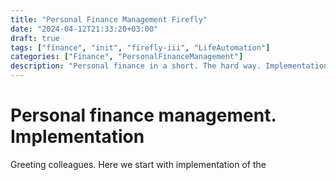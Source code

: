 ```yaml
---
title: "Personal Finance Management Firefly"
date: "2024-04-12T21:33:20+03:00"
draft: true
tags: ["finance", "init", "firefly-iii", "LifeAutomation"]
categories: ["Finance", "PersonalFinanceManagement"]
description: "Personal finance in a short. The hard way. Implementation"
---
```


# Personal finance management. Implementation

Greeting colleagues. Here we start with implementation of the 
